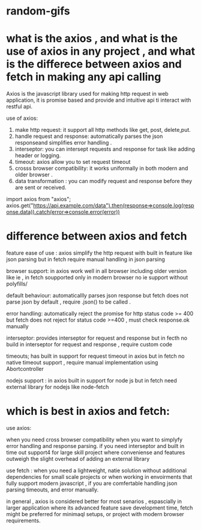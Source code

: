 # random-gifs

# what is the axios , and what is the use of axios in any project , and what is the differece between axios and fetch in making any api calling


Axios is the javascript library used for making http request in web application, it is promise based and provide and intuitive api ti interact with restful api.

use of axios:

1. make http request:
it support all http methods like get, post, delete,put.
2. handle request and response:
automatically parses the json responseand simplifies error handling .
3. interseptor:
you can intersept requests and response for task like adding header or logging.
4. timeout: axios allow you to set request timeout
5. crosss browser compatibility:
it works uniformally in both modern and older browser .
6. data transformation :
you can modify request and response before they are sent or received.

import axios from "axios";
axios.get("https://api.example.com/data").then(response=>console.log(response.data)).catch(error=>console.error(error))


# difference between axios and fetch 

feature ease of use :
axios simplify the http request with built in feature like json parsing but in fetch require manual handling in json parsing 

browser support: in axios work well in all browser including older version like ie , in fetch soupported only in modern browser no ie support without polyfills/

default behaviour: automaticallly parses json response but fetch does not parse json by default , require .json() to be called .

error handling:
automatically reject the promise for http status code >= 400 but fetch does not reject for status code >=400 , must check response.ok manually

interseptor:
provides interseptor for request and response but in fecth no build in interseptor for request and response , require custom code 

timeouts;
has built in support for request timeout in axios but in fetch no native timeout support , require manual implementation using Abortcontroller

nodejs support : in axios built in support for node js but in fetch need external library for nodejs like node-fetch 

# which is best in axios and fetch:

use axios:

when you need cross browser compatibility 
when you want to simplyfy error handling and response parsing.
if you need interseptor and built in time out support4
for large skill project where conveniense and features outweigh the slight overhead of adding an external library 

use fetch :
when you need a lightweight, natie solution without additional dependencies 
for small scale projects or when working in envoirments that fully support modern javascript ,
if you are comfertable handling json parsing timeouts, and error manually.

in general , axios is considered better for most senarios , espascially in larger application where its advanced feature save development time, fetch might be preferred for minimaql setups,
or project with modern browser requirements.

